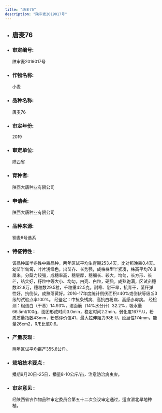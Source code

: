 ```yaml
---
title: "唐麦76"
description: "陕审麦2019017号"
---
```

* ## 唐麦76
* ###  审定编号:  
   陕审麦2019017号

*  ### 作物名称:  
   小麦

*   ###  品种名称: 
    唐麦76

*   ### 审定年份: 
    2019

*   ### 审定单位:  
    陕西省

*   ### 育种者:  
    陕西大唐种业有限公司

*   ### 申请者:  
    陕西大唐种业有限公司

*   ### 品种来源:  
    铜麦6号选系

*   ### 特征特性 : 
    该品种属半冬性中熟品种，两年区试平均生育期253.4天，比对照晚熟0.4天。幼苗半匍匐，叶片浅绿色，出苗齐、长势强，成株株型半紧凑，株高平均76.8厘米。分蘖力较强，成穗率高，穗层厚，穗细长、较大，均匀，长方形、长芒，结实好，籽粒中等大小、均匀，白壳、白粒，硬质，成熟饱满，区试亩穗数32.8万，穗粒数29.5粒，千粒重42.5克。耐寒、耐干旱，抗青干，茎秆弹性好，抗倒伏，成熟落黄好。2016-17年度统计倒伏面积≤40%或倒伏等级≦3级的试验点率100%。
经鉴定：中抗条锈病、高抗白粉病、高感赤霉病。
经检测：粗蛋白（干基）14.93%，湿面筋（14%水分计）32.2%，吸水量66.5ml/100g，面团形成时间3.0min，稳定时间2.2min，弱化度167F.U，粉质质量指数43mm，粉质评价值41，最大拉伸阻力98E.U，延展性174mm，能量26cm2，R/E比值0.6。

*   ### 产量表现 : 
    两年区试平均亩产355.6公斤。

*   ### 栽培技术要点 : 
    播期9月20日-25日，播量8-10公斤/亩，注意防治病虫害。

*   ### 审定意见 : 
    经陕西省农作物品种审定委员会第五十二次会议审定通过，适宜渭北旱地种植。

